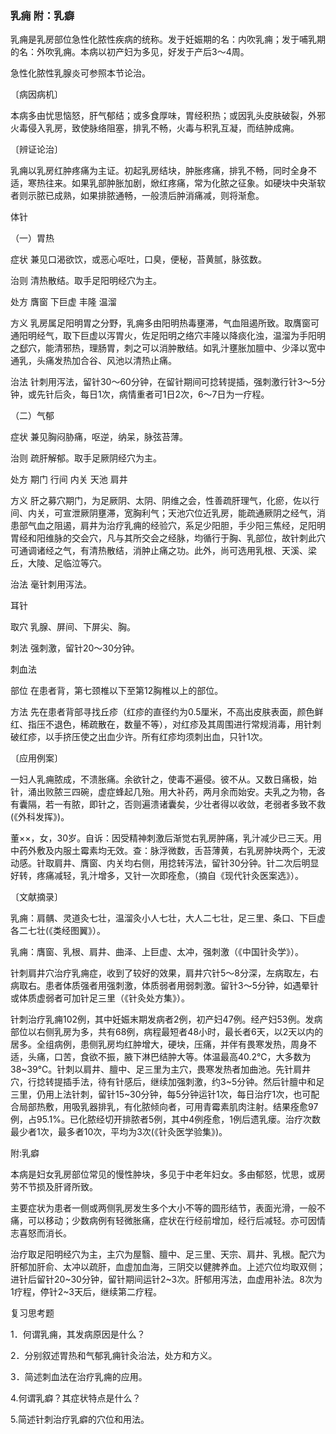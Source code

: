 ### 乳痈  附：乳癖

乳痈是乳房部位急性化脓性疾病的统称。发于妊娠期的名：内吹乳痈；发于哺乳期的名：外吹乳痈。本病以初产妇为多见，好发于产后3～4周。

急性化脓性乳腺炎可参照本节论治。

〔病因病机〕

本病多由忧思恼怒，肝气郁结；或多食厚味，胃经积热；或因乳头皮肤破裂，外邪火毒侵入乳房，致使脉络阻塞，排乳不畅，火毒与积乳互凝，而结肿成痈。

〔辨证论治〕

乳痈以乳房红肿疼痛为主证。初起乳房结块，肿胀疼痛，排乳不畅，同时全身不适，寒热往来。如果乳部肿胀加剧，焮红疼痛，常为化脓之征象。如硬块中央渐软者则示脓已成熟，如果排脓通畅，一般溃后肿消痛减，则将渐愈。

体针

（一）胃热

症状  兼见口渴欲饮，或恶心呕吐，口臭，便秘，苔黄腻，脉弦数。

治则  清热散结。取手足阳明经穴为主。

处方  膺窗  下巨虚  丰隆  温溜

方义  乳房属足阳明胃之分野，乳痈多由阳明热毒壅滞，气血阻遏所致。取膺窗可通阳明经气，取下巨虚以泻胃火，佐足阳明之络穴丰隆以降痰化浊，温溜为手阳明之郄穴，能清邪热，理肠胃，刺之可以消肿散结。如乳汁壅胀加膻中、少泽以宽中通乳，头痛发热加合谷、风池以清热止痛。

治法  针刺用泻法，留针30～60分钟，在留针期间可捻转提插，强刺激行针3～5分钟，或先针后灸，每日1次，病情重者可1日2次，6～7日为一疗程。

（二）气郁

症状  兼见胸闷胁痛，呕逆，纳呆，脉弦苔薄。

治则  疏肝解郁。取手足厥阴经穴为主。

处方  期门  行间  内关  天池  肩井

方义  肝之募穴期门，为足厥阴、太阴、阴维之会，性善疏肝理气，化瘀，佐以行间、内关，可宣泄厥阴壅滞，宽胸利气；天池穴位近乳房，能疏通厥阴之经气，消患部气血之阻遏，肩井为治疗乳痈的经验穴，系足少阳胆，手少阳三焦经，足阳明胃经和阳维脉的交会穴，凡与其所交会之经脉，均循行于胸、乳部位，故针刺此穴可通调诸经之气，有清热散结，消肿止痛之功。此外，尚可选用乳根、天溪、梁丘，大陵、足临泣等穴。

治法  毫针刺用泻法。

耳针

取穴  乳腺、屏间、下屏尖、胸。

刺法  强刺激，留针20～30分钟。

刺血法

部位  在患者背，第七颈椎以下至第12胸椎以上的部位。

方法  先在患者背部寻找丘疹（红疹的直径约为0.5厘米，不高出皮肤表面，颜色鲜红、指压不退色，稀疏散在，数量不等），对红疹及其周围进行常规消毒，用针刺破红疹，以手挤压使之出血少许。所有红疹均须刺出血，只针1次。

〔应用例案〕

一妇人乳痈脓成，不溃胀痛。余欲针之，使毒不遍侵。彼不从。又数日痛极，始针，涌出败脓三四碗，虚症蜂起几殆。用大补药，两月余而始安。夫乳之为物，各有囊隔，若一有脓，即针之，否则遍溃诸囊矣，少壮者得以收敛，老弱者多致不救(《外科发挥》)。

董××，女，30岁。自诉：因受精神刺激后渐觉右乳房肿痛，乳汁减少已三天。用中药外敷及内服土霉素均无效。查：脉浮微数，舌苔薄黄，右乳房肿块两个，无波动感。针取肩井、膺窗、内关均右侧，用捻转泻法，留针30分钟。针二次后明显好转，疼痛减轻，乳汁增多，又针一次即痊愈，（摘自《现代针灸医案选》）。

〔文献摘录〕

乳痈：肩髃、灵道灸七壮，温溜灸小人七壮，大人二七壮，足三里、条口、下巨虚各二七壮(《类经图翼》）。

乳痈：膺窗、乳根、肩井、曲泽、上巨虚、太冲，强刺激（《中国针灸学》）。

针刺肩井穴治疗乳痈症，收到了较好的效果，肩井穴针5～8分深，左病取左，右病取右。患者体质强者用强刺激，体质弱者用弱刺激。留针3～5分钟，如遇晕针或体质虚弱者可加针足三里（《针灸处方集》）。

针刺治疗乳痈102例，其中妊娠末期发病者2例，初产妇47例。经产妇53例。发病部位以右侧乳房为多，共有68例，病程最短者48小时，最长者6天，以2天以内的居多。全组病例，患侧乳房均红肿增大，硬块，压痛，并伴有畏寒发热，周身不适，头痛，口苦，食欲不振，腋下淋巴结肿大等。体温最高40.2℃，大多数为38~39℃。针刺以肩井、膻中、足三里为主穴，畏寒发热者加曲池。先针肩井穴，行捻转提插手法，待有针感后，继续加强刺激，约3~5分钟。然后针膻中和足三里，仍用上法针刺，留针15~30分钟，每5分钟运针1次，每日治疗1次，也可配合局部热敷，用吸乳器排乳，有化脓倾向者，可用青霉素肌肉注射。结果痊愈97例，占95.1%。已化脓经切开排脓者5例，其中4例痊愈，1例后遗乳瘘。治疗次数最少者1次，最多者10次，平均为3次(《针灸医学验集》)。

附:乳癖

本病是妇女乳房部位常见的慢性肿块，多见于中老年妇女。多由郁怒，忧思，或房劳不节损及肝肾所致。

主要症状为患者一侧或两侧乳房发生多个大小不等的圆形结节，表面光滑，一般不痛，可以移动；少数病例有轻微胀痛，症状在行经前增加，经行后减轻。亦可因情志喜怒而消长。

治疗取足阳明经穴为主，主穴为屋翳、膻中、足三里、天宗、肩井、乳根。配穴为肝郁加肝俞、太冲以疏肝，血虚加血海，三阴交以健脾养血。上述穴位均取双侧；进针后留针20~30分钟，留针期间运针2~3次。肝郁用泻法，血虚用补法。8次为1疗程，停针2~3天后，继续第二疗程。

复习思考题

1．何谓乳痈，其发病原因是什么？

2．分别叙述胃热和气郁乳痈针灸治法，处方和方义。

3．简述刺血法在治疗乳痈的应用。

4.何谓乳癖？其症状特点是什么？

5.简述针刺治疗乳癖的穴位和用法。
